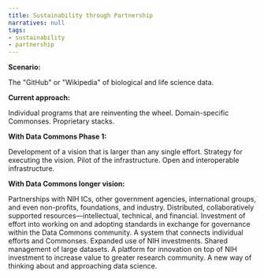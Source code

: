 ```yaml
---
title: Sustainability through Partnership
narratives: null
tags:
- sustainability
- partnership
---
```

**Scenario:**

The "GitHub" or "Wikipedia" of biological and life science data.

**Current approach:**

Individual programs that are reinventing the wheel. Domain-specific
Commonses. Proprietary stacks.

**With Data Commons Phase 1:**

Development of a vision that is larger than any single
effort. Strategy for executing the vision. Pilot of the
infrastructure. Open and interoperable infrastructure.

**With Data Commons longer vision:**

Partnerships with NIH ICs, other government agencies, international
groups, and even non-profits, foundations, and industry. Distributed,
collaboratively supported resources—intellectual, technical, and
financial. Investment of effort into working on and adopting standards
in exchange for governance within the Data Commons community. A system
that connects individual efforts and Commonses. Expanded use of NIH
investments. Shared management of large datasets. A platform for
innovation on top of NIH investment to increase value to greater
research community. A new way of thinking about and approaching data
science.